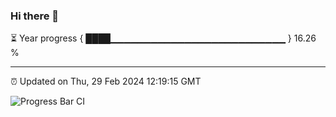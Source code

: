 ### Hi there 👋

⏳ Year progress { ████▁▁▁▁▁▁▁▁▁▁▁▁▁▁▁▁▁▁▁▁▁▁▁▁▁▁ } 16.26 %

---

⏰ Updated on Thu, 29 Feb 2024 12:19:15 GMT

![Progress Bar CI](https://github.com/liununu/liununu/workflows/Progress%20Bar%20CI/badge.svg)

